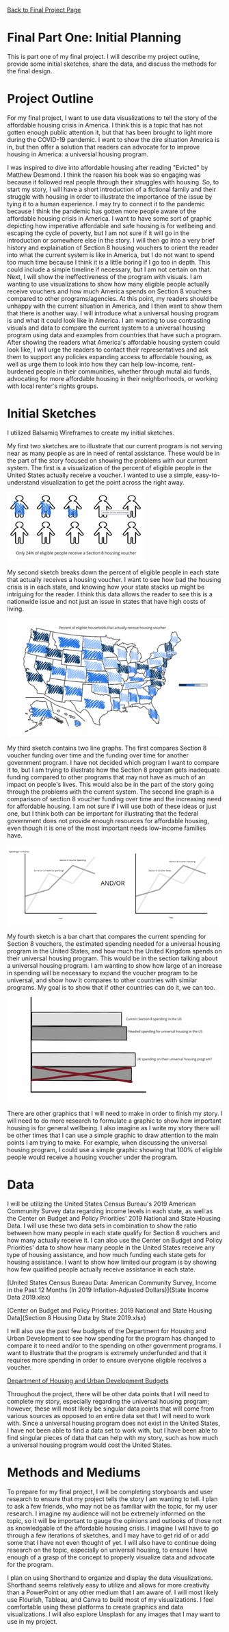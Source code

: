 [Back to Final Project Page](FinalProject.md)

# Final Part One: Initial Planning

This is part one of my final project. I will describe my project outline, provide some initial sketches, share the data, and discuss the methods for the final design.

# Project Outline

For my final project, I want to use data visualizations to tell the story of the affordable housing crisis in America. I think this is a topic that has not gotten enough public attention it, but that has been brought to light more during the COVID-19 pandemic. I want to show the dire situation America is in, but then offer a solution that readers can advocate for to improve housing in America: a universial housing program.

I was inspired to dive into affordable housing after reading "Evicted" by Matthew Desmond. I think the reason his book was so engaging was because it followed real people through their struggles with housing. So, to start my story, I will have a short introduction of a fictional family and their struggle with housing in order to illustrate the importance of the issue by tying it to a human experience. I may try to connect it to the pandemic because I think the pandemic has gotten more people aware of the affordable housing crisis in America. I want to have some sort of graphic depicting how imperative affordable and safe housing is for wellbeing and escaping the cycle of poverty, but I am not sure if it will go in the introduction or somewhere else in the story. I will then go into a very brief history and explaination of Section 8 housing vouchers to orient the reader into what the current system is like in America, but I do not want to spend too much time because I think it is a little boring if I go too in depth. This could include a simple timeline if necessary, but I am not certain on that. Next, I will show the ineffectiveness of the program with visuals. I am wanting to use visualizations to show how many eligible people actually receive vouchers and how much America spends on Section 8 vouchers compared to other programs/agencies. At this point, my readers should be unhappy with the current situation in America, and I then want to show them that there is another way. I will introduce what a universal housing program is and what it could look like in America. I am wanting to use contrasting visuals and data to compare the current system to a universal housing program using data and examples from countries that have such a program. After showing the readers what America's affordable housing system could look like, I will urge the readers to contact their representatives and ask them to support any policies expanding access to affordable housing, as well as urge them to look into how they can help low-income, rent-burdened people in their communities, whether through mutal aid funds, advocating for more affordable housing in their neighborhoods, or working with local renter's rights groups.

# Initial Sketches

I utilized Balsamiq Wireframes to create my initial sketches.

My first two sketches are to illustrate that our current program is not serving near as many people as are in need of rental assistance. These would be in the part of the story focused on showing the problems with our current system. The first is a visualization of the percent of eligible people in the United States actually receive a voucher. I wanted to use a simple, easy-to-understand visualization to get the point across the right away.

![Sketch of % of eligible people that receive a housing voucher](SketchOne.png)

My second sketch breaks down the percent of eligible people in each state that actually receives a housing voucher. I want to see how bad the housing crisis is in each state, and knowing how your state stacks up might be intriguing for the reader. I think this data allows the reader to see this is a nationwide issue and not just an issue in states that have high costs of living.

![Sketch of % of eligible people that receive a housing voucher in each state](SketchTwo.png)

My third sketch contains two line graphs. The first compares Section 8 voucher funding over time and the funding over time for another government program. I have not decided which program I want to compare it to, but I am trying to illustrate how the Section 8 program gets inadequate funding compared to other programs that may not have as much of an impact on people's lives. This would also be in the part of the story going through the problems with the current system. The second line graph is a comparison of section 8 voucher funding over time and the increasing need for affordable housing. I am not sure if I will use both of these ideas or just one, but I think both can be important for illustrating that the federal government does not provide enough resources for affordable housing, even though it is one of the most important needs low-income families have.

![Sketch of line graphs comparing Section 8 spending to other program spending and the need for Section 8](SketchThree.png)

My fourth sketch is a bar chart that compares the current spending for Section 8 vouchers, the estimated spending needed for a universal housing program in the United States, and how much the United Kingdom spends on their universal housing program. This would be in the section talking about a universal housing program. I am wanting to show how large of an increase in spending will be necessary to expand the voucher program to be universal, and show how it compares to other countries with similar programs. My goal is to show that if other countries can do it, we can too.

![Sketch of bar chart comparing current Section 8 spending, needed Section 8 funding for universal program, and the UK's program spending](SketchFour.png)

There are other graphics that I will need to make in order to finish my story. I will need to do more research to formulate a graphic to show how important housing is for general wellbeing. I also imagine as I write my story there will be other times that I can use a simple graphic to draw attention to the main points I am trying to make. For example, when discussing the universal housing program, I could use a simple graphic showing that 100% of eligible people would receive a housing voucher under the program.

# Data

I will be utilizing the United States Census Bureau's 2019 American Community Survey data regarding income levels in each state, as well as the Center on Budget and Policy Priorities' 2019 National and State Housing Data. I will use these two data sets in combination to show the ratio between how many people in each state qualify for Section 8 vouchers and how many actually receive it. I can also use the Center on Budget and Policy Priorities' data to show how many people in the United States receive any type of housing assistance, and how much funding each state gets for housing assistance. I want to show how limited our program is by showing how few qualified people actually receive assistance in each state.

[United States Census Bureau Data: American Community Survey, Income in the Past 12 Months (In 2019 Inflation-Adjusted Dollars)](State Income Data 2019.xlsx)

[Center on Budget and Policy Priorities: 2019 National and State Housing Data](Section 8 Housing Data by State 2019.xlsx)

I will also use the past few budgets of the Department for Housing and Urban Development to see how spending for the program has changed to compare it to need and/or to the spending on other government programs. I want to illustrate that the program is extremely underfunded and that it requires more spending in order to ensure everyone eligible receives a voucher.

[Department of Housing and Urban Development Budgets](https://www.hud.gov/budget/additional)

Throughout the project, there will be other data points that I will need to complete my story, especially regarding the universal housing program; however, these will most likely be singular data points that will come from various sources as opposed to an entire data set that I will need to work with. Since a universal housing program does not exist in the United States, I have not been able to find a data set to work with, but I have been able to find singular pieces of data that can help with my story, such as how much a universal housing program would cost the United States.

# Methods and Mediums

To prepare for my final project, I will be completing storyboards and user research to ensure that my project tells the story I am wanting to tell. I plan to ask a few friends, who may not be as familiar with the topic, for my user research. I imagine my audience will not be extremely informed on the topic, so it will be important to gauge the opinions and outlooks of those not as knowledgable of the affordable housing crisis. I imagine I will have to go through a few iterations of sketches, and I may have to get rid of or add some that I have not even thought of yet. I will also have to continue doing research on the topic, especially on universal housing, to ensure I have enough of a grasp of the concept to properly visualize data and advocate for the program.

I plan on using Shorthand to organize and display the data visualizations. Shorthand seems relatively easy to utilize and allows for more creativity than a PowerPoint or any other medium that I am aware of. I will most likely use Flourish, Tableau, and Canva to build most of my visualizations. I feel comfortable using these platforms to create graphics and data visualizations. I will also explore Unsplash for any images that I may want to use in my project.

